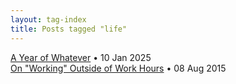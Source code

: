 ```yaml
---
layout: tag-index
title: Posts tagged "life"
---
```

<dl>
  <dt>
    <a href="/2025/01/10/a-year-of-whatever/">A Year of Whatever</a>
    <span class="post-date">&bull; 10 Jan 2025</span>
  </dt>
  <dt>
    <a href="/2015/08/08/on-working-outside-of-work-hours/">On "Working" Outside of Work Hours</a>
    <span class="post-date">&bull; 08 Aug 2015</span>
  </dt>
